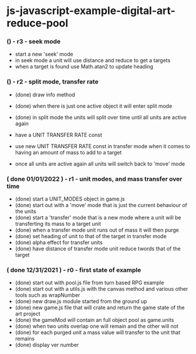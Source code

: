 # js-javascript-example-digital-art-reduce-pool


### () - r3 - seek mode
* start a new 'seek' mode
* in seek mode a unit will use distance and reduce to get a targets
* when a target is found use Math.atan2 to update heading

### () - r2 - split mode, transfer rate
* (done) draw info method
* (done) when there is just one active object it will enter split mode
* (done) in split mode the units will split over time until all units are active again


* have a UNIT TRANSFER RATE const
* use new UNIT TRANSFER RATE const in transfer mode when it comes to having an amount of mass to add to a target

* once all units are active again all units will switch back to 'move' mode

### ( done 01/01/2022 ) - r1 - unit modes, and mass transfer over time
* (done) start a UNIT_MODES object in game.js
* (done) start out with a 'move' mode that is just the current behaviour of the units
* (done) start a 'transfer' mode that is a new mode where a unit will be transferting its mass to a target unit
* (done) when a transfer mode unit runs out of mass it will then purge
* (done) set heading of unit to that of the target in transfer mode
* (done) alpha effect for transfer units
* (done) have distance of transfer mode unit reduce twords that of the target

### ( done 12/31/2021 ) - r0 - first state of example
* (done) start out with pool.js file from turn based RPG example
* (done) start out with a utils.js with the canvas method and various other tools such as wrapNumber
* (done) new draw.js module started from the ground up
* (done) new game.js file that will crate and return the game state of the art project
* (done) the gameMod will contain an full object pool as game.units
* (done) when two units overlap one will remain and the other will not
* (done) for each purged unit a mass value will transfer to the unit that remains
* (done) display ver number

